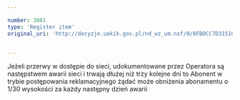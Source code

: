 ```yaml
---

number: 3881
type: 'Register item'
original_uri: 'http://decyzje.uokik.gov.pl/nd_wz_um.nsf/0/8FBDCC7D3151081FC1257AA2002BF11F?OpenDocument'


---
```


Jeżeli przerwy w dostępie do sieci, udokumentowane przez Operatora są następstwem awarii sieci i trwają dłużej niż trzy kolejne dni to Abonent w trybie postępowania reklamacyjnego żądać może obniżenia abonamentu o 1/30 wysokości za każdy następny dzień awarii

